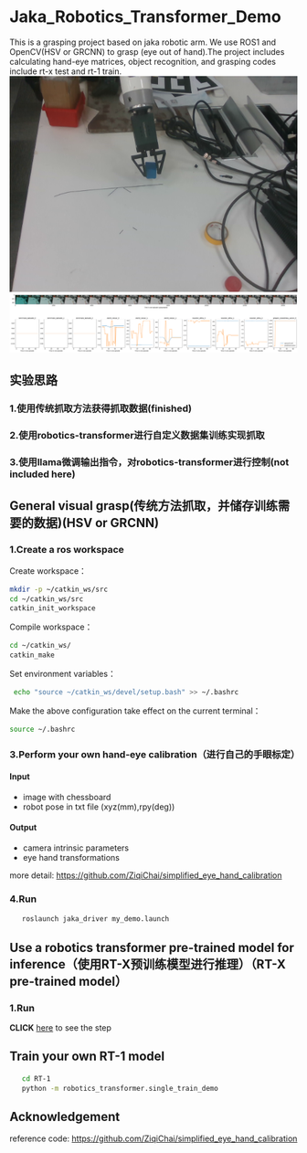 # Jaka_Robotics_Transformer_Demo
This is a grasping project based on jaka robotic arm. We use ROS1 and OpenCV(HSV or GRCNN) to grasp (eye out of hand).The project includes calculating hand-eye matrices, object recognition, and grasping codes include rt-x test and rt-1 train.
<img src="grasp.png" alt="jaka">
<img src="rt-x.png" alt="rt-x">
## 实验思路
### 1.使用传统抓取方法获得抓取数据(finished)

### 2.使用robotics-transformer进行自定义数据集训练实现抓取

### 3.使用llama微调输出指令，对robotics-transformer进行控制(not included here)

## General visual grasp(传统方法抓取，并储存训练需要的数据)(HSV or GRCNN)
### 1.Create a ros workspace
Create workspace：
```bash
mkdir -p ~/catkin_ws/src
cd ~/catkin_ws/src
catkin_init_workspace
```
Compile workspace：
```bash
cd ~/catkin_ws/
catkin_make
```
Set environment variables：
```bash
 echo "source ~/catkin_ws/devel/setup.bash" >> ~/.bashrc
```
Make the above configuration take effect on the current terminal：
```bash
source ~/.bashrc
```
### 3.Perform your own hand-eye calibration（进行自己的手眼标定）
#### Input
- image with chessboard
- robot pose in txt file (xyz(mm),rpy(deg))

#### Output
- camera intrinsic parameters
- eye hand transformations
  
more detail: https://github.com/ZiqiChai/simplified_eye_hand_calibration

### 4.Run
```bash
   roslaunch jaka_driver my_demo.launch
```

## Use a robotics transformer pre-trained model for inference（使用RT-X预训练模型进行推理）（RT-X pre-trained model）
### 1.Run

**CLICK** [here](https://github.com/AlexandreQ27/RT-X-Demo/tree/91c4622712b1ece0cc3290fcbb3f9d1481460da6) to see the step

## Train your own RT-1 model
```bash
   cd RT-1
   python -m robotics_transformer.single_train_demo
```

## Acknowledgement
reference code: https://github.com/ZiqiChai/simplified_eye_hand_calibration
